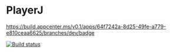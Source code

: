 # PlayerJ  
https://build.appcenter.ms/v0.1/apps/64f7242a-8d25-49fe-a779-e810ceaa6625/branches/dev/badge

[![Build status](https://build.appcenter.ms/v0.1/apps/64f7242a-8d25-49fe-a779-e810ceaa6625/branches/dev/badge)](https://appcenter.ms)
